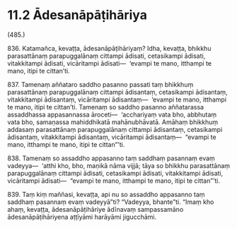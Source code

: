 # 11.2 Ādesanāpāṭihāriya

(485.)

836\. Katamañca, kevaṭṭa, ādesanāpāṭihāriyaṃ? Idha, kevaṭṭa, bhikkhu parasattānaṃ parapuggalānaṃ cittampi ādisati, cetasikampi ādisati, vitakkitampi ādisati, vicāritampi ādisati—  ‘evampi te mano, itthampi te mano, itipi te cittan’ti.

837\. Tamenaṃ aññataro saddho pasanno passati taṃ bhikkhuṃ parasattānaṃ parapuggalānaṃ cittampi ādisantaṃ, cetasikampi ādisantaṃ, vitakkitampi ādisantaṃ, vicāritampi ādisantaṃ—  ‘evampi te mano, itthampi te mano, itipi te cittan’ti. Tamenaṃ so saddho pasanno aññatarassa assaddhassa appasannassa āroceti—  ‘acchariyaṃ vata bho, abbhutaṃ vata bho, samaṇassa mahiddhikatā mahānubhāvatā. Amāhaṃ bhikkhuṃ addasaṃ parasattānaṃ parapuggalānaṃ cittampi ādisantaṃ, cetasikampi ādisantaṃ, vitakkitampi ādisantaṃ, vicāritampi ādisantaṃ—  “evampi te mano, itthampi te mano, itipi te cittan”’ti.

838\. Tamenaṃ so assaddho appasanno taṃ saddhaṃ pasannaṃ evaṃ vadeyya—  ‘atthi kho, bho, maṇikā nāma vijjā; tāya so bhikkhu parasattānaṃ parapuggalānaṃ cittampi ādisati, cetasikampi ādisati, vitakkitampi ādisati, vicāritampi ādisati—  “evampi te mano, itthampi te mano, itipi te cittan”’ti.

839\. Taṃ kiṃ maññasi, kevaṭṭa, api nu so assaddho appasanno taṃ saddhaṃ pasannaṃ evaṃ vadeyyā”ti? “Vadeyya, bhante”ti. “Imaṃ kho ahaṃ, kevaṭṭa, ādesanāpāṭihāriye ādīnavaṃ sampassamāno ādesanāpāṭihāriyena aṭṭīyāmi harāyāmi jigucchāmi.
